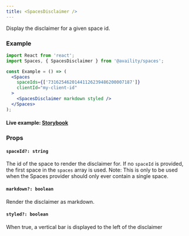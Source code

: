 ```yaml
---
title: <SpacesDisclaimer />
---
```


Display the disclaimer for a given space id.

### Example

```jsx
import React from 'react';
import Spaces, { SpacesDisclaimer } from '@availity/spaces';

const Example = () => (
  <Spaces
    spaceIds={['73162546201441126239486200007187']}
    clientId="my-client-id"
  >
    <SpacesDisclaimer markdown styled />
  </Spaces>
);
```

#### Live example: <a href="https://availity.github.io/availity-react/storybook/?path=/story/components-spaces--disclaimer"> Storybook</a>

### Props

#### `spaceId?: string`

The id of the space to render the disclaimer for. If no `spaceId` is provided, the first space in the `spaces` array is used. Note: This is only to be used when the Spaces provider should only ever contain a single space.

#### `markdown?: boolean`

Render the disclaimer as markdown.

#### `styled?: boolean`

When true, a vertical bar is displayed to the left of the disclaimer
